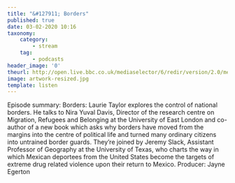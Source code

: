 ```yaml
---
title: "&#127911; Borders"
published: true
date: 03-02-2020 10:16
taxonomy:
    category:
        - stream
    tag:
        - podcasts
header_image: '0'
theurl: http://open.live.bbc.co.uk/mediaselector/6/redir/version/2.0/mediaset/audio-nondrm-download/proto/http/vpid/p0812nl0.mp3
image: artwork-resized.jpg
template: listen
--- 
```

Episode summary: Borders: Laurie Taylor explores the control of national borders. He talks to Nira Yuval Davis, Director of the research centre on Migration, Refugees and Belonging at the University of East London and co-author of a new book which asks why borders have moved from the margins into the centre of political life and turned many ordinary citizens into untrained border guards. They’re joined by Jeremy Slack, Assistant Professor of Geography at the University of Texas, who charts the way in which Mexican deportees from the United States become the targets of extreme drug related violence upon their return to Mexico. Producer: Jayne Egerton

